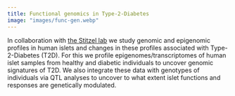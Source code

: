 ```yaml
---
title: Functional genomics in Type-2-Diabetes
image: "images/func-gen.webp"
---
```


In collaboration with [the Stitzel lab](https://www.jax.org/research-and-faculty/research-labs/the-stitzel-lab) we study genomic and epigenomic profiles in human islets and changes in these profiles associated with Type-2-Diabetes (T2D). For this we profile epigenomes/transcriptomes of human islet samples from healthy and diabetic individuals to uncover genomic signatures of T2D. We also integrate these data with genotypes of individuals via QTL analyses to uncover to what extent islet functions and responses are genetically modulated.